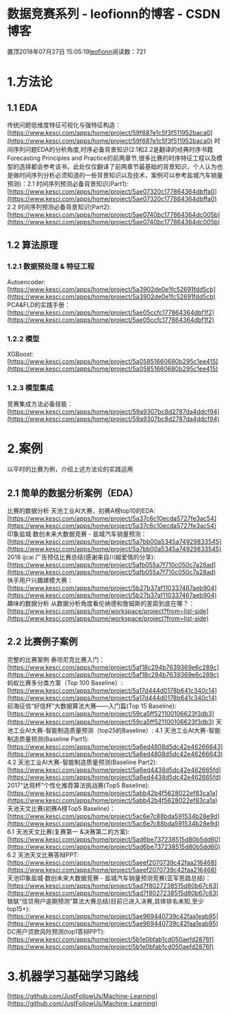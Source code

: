 
# 数据竞赛系列 - leofionn的博客 - CSDN博客


置顶2018年07月27日 15:05:19[leofionn](https://me.csdn.net/qq_36142114)阅读数：721


# 1.方法论
## 1.1 EDA
传统问题低维度特征可视化与强特征构造：[https://www.kesci.com/apps/home/project/59f687e1c5f3f511952baca0](https://www.kesci.com/apps/home/project/59f687e1c5f3f511952baca0)
时间序列问题EDA的分析角度,时序必备背景知识(2.1和2.2是翻译的经典时序书籍Forecasting Principles and Practice的前两章节,很多比赛的时序特征工程以及模型的选择都会参考该书，此处仅仅翻译了前两章节最基础的背景知识，个人认为也是做时间序列分析必须知道的一些背景知识以及技术，案例可以参考盐城汽车销量预测)：2.1 时间序列预测必备背景知识(Part1):[https://www.kesci.com/apps/home/project/5ae07320c177864364dbffa0](https://www.kesci.com/apps/home/project/5ae07320c177864364dbffa0)
2.2 时间序列预测必备背景知识(Part2):[https://www.kesci.com/apps/home/project/5ae0740bc177864364dc005b](https://www.kesci.com/apps/home/project/5ae0740bc177864364dc005b)

## 1.2 算法原理
### 1.2.1 数据预处理 & 特征工程
Autoencoder:[https://www.kesci.com/apps/home/project/5a3902de0e1fc52691fdd5cb](https://www.kesci.com/apps/home/project/5a3902de0e1fc52691fdd5cb)
PCA&FLD的实践手册：[https://www.kesci.com/apps/home/project/5ae05ccfc177864364dbf1f2](https://www.kesci.com/apps/home/project/5ae05ccfc177864364dbf1f2)
### 1.2.2 模型
XGBoost:[https://www.kesci.com/apps/home/project/5a05851660680b295c1ee415](https://www.kesci.com/apps/home/project/5a05851660680b295c1ee415)
### 1.2.3 模型集成
竞赛集成方法必备技能：[https://www.kesci.com/apps/home/project/59a9307bc8d2787da4ddcf94](https://www.kesci.com/apps/home/project/59a9307bc8d2787da4ddcf94)
# 2.案例
以平时的比赛为例，介绍上述方法论的实践运用
## 2.1 简单的数据分析案例（EDA）
比赛的数据分析
天池工业AI大赛，初赛A榜top10的EDA:[https://www.kesci.com/apps/home/project/5a37c6c10ecda5727fe3ac54](https://www.kesci.com/apps/home/project/5a37c6c10ecda5727fe3ac54)
印象盐城·数创未来大数据竞赛 - 盐城汽车销量预测：[https://www.kesci.com/apps/home/project/5a7bb00a5345a74929833545](https://www.kesci.com/apps/home/project/5a7bb00a5345a74929833545)
2018 ijcai 广告预估比赛总结(感谢来自川越爱情的分享):[https://www.kesci.com/apps/home/project/5afb055a7f710c050c7a28ad](https://www.kesci.com/apps/home/project/5afb055a7f710c050c7a28ad)
快手用户兴趣建模大赛：[https://www.kesci.com/apps/home/project/5b27b37af110337467aeb904](https://www.kesci.com/apps/home/project/5b27b37af110337467aeb904)
趣味的数据分析
从数据分析角度看伦纳德和詹姆斯的差距到底在哪？：[https://www.kesci.com/apps/home/workspace/project?from=list-side](https://www.kesci.com/apps/home/workspace/project?from=list-side)
## 2.2 比赛例子案例
完整的比赛案例
泰坦尼克比赛入门：[https://www.kesci.com/apps/home/project/5af18c294b7639369e6c289c](https://www.kesci.com/apps/home/project/5af18c294b7639369e6c289c)
蚂蚁比赛多分类方案（Top 100 Baseline）:[https://www.kesci.com/apps/home/project/5a17d444d0178b641c340c14](https://www.kesci.com/apps/home/project/5a17d444d0178b641c340c14)
前海征信“好信杯”大数据算法大赛——入门篇(Top 15 Baseline):[https://www.kesci.com/apps/home/project/59ca5ff521100106623f3db3](https://www.kesci.com/apps/home/project/59ca5ff521100106623f3db3)
天池工业AI大赛-智能制造质量预测（top25的Baseline）:
4.1 天池工业AI大赛-智能制造质量预测(Baseline Part1):[https://www.kesci.com/apps/home/project/5a6ed4808d5dc42e46266643](https://www.kesci.com/apps/home/project/5a6ed4808d5dc42e46266643)
4.2 天池工业AI大赛-智能制造质量预测(Baseline Part2):[https://www.kesci.com/apps/home/project/5a6ed4438d5dc42e462665fd](https://www.kesci.com/apps/home/project/5a6ed4438d5dc42e462665fd)
2017“达观杯”个性化推荐算法挑战赛(Top5 Baseline):[https://www.kesci.com/apps/home/project/5abb42b4f5628022ef83ca1a](https://www.kesci.com/apps/home/project/5abb42b4f5628022ef83ca1a)
天池天文比赛(初赛A榜Top5 Baseline)：[https://www.kesci.com/apps/home/project/5ac6e7c88bda591534b28e9d](https://www.kesci.com/apps/home/project/5ac6e7c88bda591534b28e9d)<br />6.1 天池天文比赛(复赛第一 &决赛第二的方案):[https://www.kesci.com/apps/home/project/5ad6be737238515d80b5dd60](https://www.kesci.com/apps/home/project/5ad6be737238515d80b5dd60)
6.2 天池天文比赛答辩PPT:[https://www.kesci.com/apps/home/project/5aeef2070739c42faa216468](https://www.kesci.com/apps/home/project/5aeef2070739c42faa216468)
天池印象盐城·数创未来大数据竞赛 - 盐城汽车销量预测竞赛(亚军思路总结)：[https://www.kesci.com/apps/home/project/5ad7f8027238515d80b67c63](https://www.kesci.com/apps/home/project/5ad7f8027238515d80b67c63)
银联“信贷用户逾期预测”算法大赛总结(目前已进入决赛,具体排名未知,至少top15+):[https://www.kesci.com/apps/home/project/5ae969440739c42faa1eab95](https://www.kesci.com/apps/home/project/5ae969440739c42faa1eab95)
DC用户贷款风险预测(top1答辩PPT):[https://www.kesci.com/apps/home/project/5b1e0bfab1cd050aefd2876f](https://www.kesci.com/apps/home/project/5b1e0bfab1cd050aefd2876f)
# 3.机器学习基础学习路线
[https://github.com/JustFollowUs/Machine-Learning](https://github.com/JustFollowUs/Machine-Learning)

